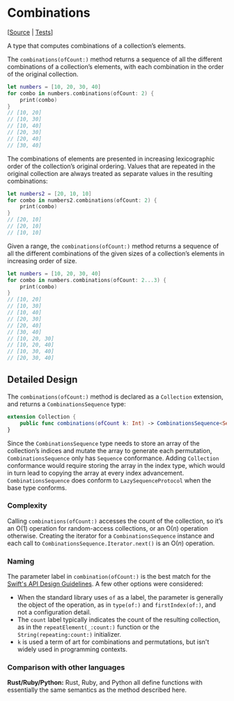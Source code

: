 # Combinations

[[Source](https://github.com/apple/swift-algorithms/blob/main/Sources/Algorithms/Combinations.swift) | 
 [Tests](https://github.com/apple/swift-algorithms/blob/main/Tests/SwiftAlgorithmsTests/CombinationsTests.swift)]

A type that computes combinations of a collection’s elements.

The `combinations(ofCount:)` method returns a sequence of all the different
combinations of a collection’s elements, with each combination in the order of
the original collection.

```swift
let numbers = [10, 20, 30, 40]
for combo in numbers.combinations(ofCount: 2) {
    print(combo)
}
// [10, 20]
// [10, 30]
// [10, 40]
// [20, 30]
// [20, 40]
// [30, 40]
```

The combinations of elements are presented in increasing lexicographic order of
the collection’s original ordering. Values that are repeated in the original
collection are always treated as separate values in the resulting combinations:

```swift
let numbers2 = [20, 10, 10]
for combo in numbers2.combinations(ofCount: 2) {
    print(combo)
}
// [20, 10]
// [20, 10]
// [10, 10]
```

Given a range, the `combinations(ofCount:)` method returns a sequence of all
the different combinations of the given sizes of a collection’s elements in
increasing order of size.

```swift
let numbers = [10, 20, 30, 40]
for combo in numbers.combinations(ofCount: 2...3) {
    print(combo)
}
// [10, 20]
// [10, 30]
// [10, 40]
// [20, 30]
// [20, 40]
// [30, 40]
// [10, 20, 30]
// [10, 20, 40]
// [10, 30, 40]
// [20, 30, 40]
```

## Detailed Design

The `combinations(ofCount:)` method is declared as a  `Collection` extension,
and returns a `CombinationsSequence` type:

```swift
extension Collection {
    public func combinations(ofCount k: Int) -> CombinationsSequence<Self>
}
```

Since the `CombinationsSequence` type needs to store an array of the
collection’s indices and mutate the array to generate each permutation,
`CombinationsSequence` only has `Sequence` conformance. Adding `Collection` 
conformance would require storing the array in the index type, which would in 
turn lead to copying the array at every index advancement.
`CombinationsSequence` does conform to `LazySequenceProtocol` when the base type
conforms.

### Complexity

Calling `combinations(ofCount:)` accesses the count of the collection, so it’s
an O(1) operation for random-access collections, or an O(_n_) operation
otherwise. Creating the iterator for a `CombinationsSequence` instance and each
call to `CombinationsSequence.Iterator.next()` is an O(_n_) operation.

### Naming

The parameter label in `combination(ofCount:)` is the best match for the
[Swift's API Design Guidelines](https://www.swift.org/documentation/api-design-guidelines/). A few other options were considered:

- When the standard library uses `of` as a label, the parameter is generally 
  the object of the operation, as in `type(of:)` and `firstIndex(of:)`, and
  not a configuration detail.
- The `count` label typically indicates the count of the resulting collection,
  as in the `repeatElement(_:count:)` function or the `String(repeating:count:)`
  initializer.
- `k` is used a term of art for combinations and permutations, but isn't 
  widely used in programming contexts.

### Comparison with other languages

**Rust/Ruby/Python:** Rust, Ruby, and Python all define functions with
essentially the same semantics as the method described here.
